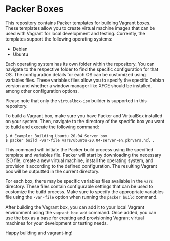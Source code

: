 # Packer Boxes

This repository contains Packer templates for building Vagrant boxes. These templates allow you to create virtual
machine images that can be used with Vagrant for local development and testing. Currently, the templates support the
following operating systems:

* Debian
* Ubuntu

Each operating system has its own folder within the repository. You can navigate to the respective folder to find the
specific configuration for that OS. The configuration details for each OS can be customized using variables files. These
variables files allow you to specify the specific Debian version and whether a window manager like XFCE should be
installed, among other configuration options.

Please note that only the `virtualbox-iso` builder is supported in this repository.

To build a Vagrant box, make sure you have Packer and VirtualBox installed on your system. Then, navigate to the
directory of the specific box you want to build and execute the following command:

```
$ # Example: Building Ubuntu 20.04 Server box
$ packer build -var-file vars/ubuntu-20.04-server-en.pkrvars.hcl .
```

This command will initiate the Packer build process using the specified template and variables file. Packer will start
by downloading the necessary ISO file, create a new virtual machine, install the operating system, and provision it
according to the defined configuration. The resulting Vagrant box will be outputted in the current directory.

For each box, there may be specific variables files available in the `vars` directory. These files contain configurable
settings that can be used to customize the build process. Make sure to specify the appropriate variables file using the
`-var-file` option when running the `packer build` command.

After building the Vagrant box, you can add it to your local Vagrant environment using the `vagrant box add` command.
Once added, you can use the box as a base for creating and provisioning Vagrant virtual machines for your development or
testing needs.

Happy building and vagrant-ing!

